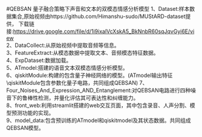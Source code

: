 #QEBSAN
量子融合策略下声音和文本的双模态情感分析模型
1、Dataset:样本数据集合,原始视频由https://github.com/Himanshu-sudo/MUStARD-dataset提供，
        下载链接:https://drive.google.com/file/d/1i9ixalVcXskA5_BkNnbR60sqJqvGyi6E/view  
2、DataCollect:从原始视频中提取音频等信息。  
3、FeatureExtract:从模态数据中提取文本、音频模态特征数据。  
4、ExpDataset:数据加载。  
5、ATmodel:搭建的语音文本双模态情感分析模型。  
6、qiskitModule:构建的包含量子神经网络的模型。(ATmodel输出特征\qiskitModule包含参数化量子电路，共同组成QEBSAN)
7、Four_Noises_And_Expression_AND_Entanglement:对QEBSAN电路进行四种噪音下的鲁棒性检测，并量化评估其可表达性和纠缠能力。  
8、front_web:利用streamlit搭建的web交互页面，其中包含录音、人声分割、模型预测功能的实现。  
9、model_data:包含预训练的ATmodel和qiskitmodel及其状态数据。共同组成QEBSAN模型。  


